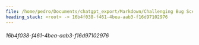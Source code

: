 ```yaml
---
file: /home/pedro/Documents/chatgpt_export/Markdown/Challenging Bug Scenarios.md
heading_stack: <root> -> 16b4f038-f461-4bea-aab3-f16d97102976
---
```

###### 16b4f038-f461-4bea-aab3-f16d97102976
